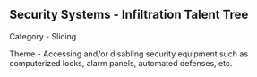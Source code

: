 ## Security Systems - Infiltration Talent Tree

Category - Slicing

Theme - Accessing and/or disabling security equipment such as computerized locks, alarm panels, automated defenses, etc.